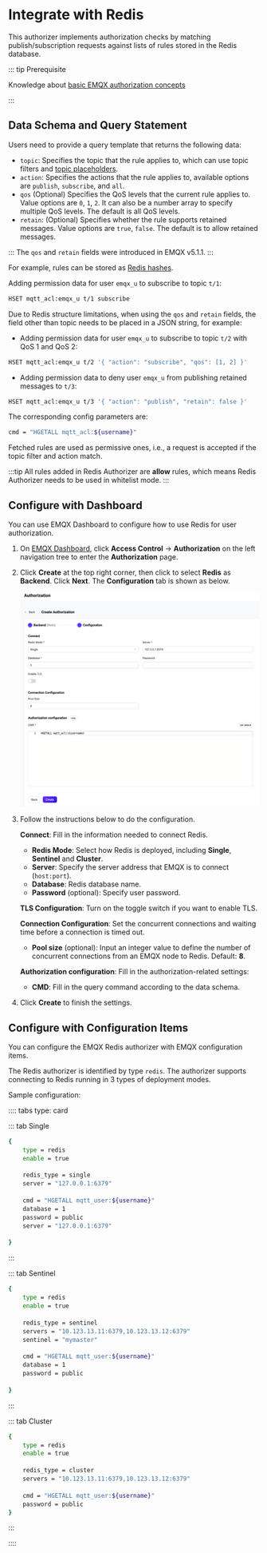 # Integrate with Redis

This authorizer implements authorization checks by matching publish/subscription requests against lists of rules stored in the Redis database.

::: tip Prerequisite

Knowledge about [basic EMQX authorization concepts](./authz.md)

:::

## Data Schema and Query Statement

Users need to provide a query template that returns the following data:

- `topic`: Specifies the topic that the rule applies to, which can use topic filters and [topic placeholders](https://claude.ai/chat/authz.md#topic-placeholders).
- `action`: Specifies the actions that the rule applies to, available options are `publish`, `subscribe`, and `all`.
- `qos` (Optional) Specifies the QoS levels that the current rule applies to. Value options are `0`, `1`, `2`. It can also be a number array to specify multiple QoS levels. The default is all QoS levels.
- `retain`: (Optional) Specifies whether the rule supports retained messages. Value options are `true`, `false`. The default is to allow retained messages.

:::
The `qos` and `retain` fields were introduced in EMQX v5.1.1.
:::

For example, rules can be stored as [Redis hashes](https://redis.io/docs/manual/data-types/#hashes).

Adding permission data for user `emqx_u` to subscribe to topic `t/1`:

```bash
HSET mqtt_acl:emqx_u t/1 subscribe
```

Due to Redis structure limitations, when using the `qos` and `retain` fields, the field other than topic needs to be placed in a JSON string, for example:

- Adding permission data for user `emqx_u` to subscribe to topic `t/2` with QoS 1 and QoS 2:

```bash
HSET mqtt_acl:emqx_u t/2 '{ "action": "subscribe", "qos": [1, 2] }'
```

- Adding permission data to deny user `emqx_u` from publishing retained messages to `t/3`:

```bash
HSET mqtt_acl:emqx_u t/3 '{ "action": "publish", "retain": false }'
```

The corresponding config parameters are:

```bash
cmd = "HGETALL mqtt_acl:${username}"
```

Fetched rules are used as permissive ones, i.e., a request is accepted if the topic filter and action match.

:::tip
All rules added in Redis Authorizer are **allow** rules, which means Redis Authorizer needs to be used in whitelist mode.
:::

## Configure with Dashboard

You can use EMQX Dashboard to configure how to use Redis for user authorization.

1. On [EMQX Dashboard](http://127.0.0.1:18083/#/authentication), click **Access Control** -> **Authorization** on the left navigation tree to enter the **Authorization** page. 

2. Click **Create** at the top right corner, then click to select **Redis** as **Backend**. Click **Next**. The **Configuration** tab is shown as below.

   <img src="./assets/authz-Redis_ee.png" alt="authz-Redis_ee" style="zoom:67%;" />

3. Follow the instructions below to do the configuration.

   **Connect**: Fill in the information needed to connect Redis.

   - **Redis Mode**: Select how Redis is deployed, including **Single**, **Sentinel** and **Cluster**.
   - **Server**: Specify the server address that EMQX is to connect (`host:port`).
   - **Database**: Redis database name.
   - **Password** (optional): Specify user password. 

   **TLS Configuration**: Turn on the toggle switch if you want to enable TLS. 

   **Connection Configuration**: Set the concurrent connections and waiting time before a connection is timed out.

   - **Pool size** (optional): Input an integer value to define the number of concurrent connections from an EMQX node to Redis. Default: **8**. 

   **Authorization configuration**: Fill in the authorization-related settings:

   - **CMD**: Fill in the query command according to the data schema.

4. Click **Create** to finish the settings.

## Configure with Configuration Items

You can configure the EMQX Redis authorizer with EMQX configuration items.

The Redis authorizer is identified by type `redis`. The authorizer supports connecting to Redis running in 3 types of deployment modes. <!--For detailed configuration information, see: [redis_single](../../configuration/configuration-manual.html#authz:redis_single), [authz:redis_sentinel](../../configuration/configuration-manual.html#authz:redis_sentinel), and [authz:redis_cluster](../../configuration/configuration-manual.html#authz:redis_cluster).-->

Sample configuration:

:::: tabs type: card

::: tab Single

```bash
{
    type = redis
    enable = true

    redis_type = single
    server = "127.0.0.1:6379"

    cmd = "HGETALL mqtt_user:${username}"
    database = 1
    password = public
    server = "127.0.0.1:6379"

}
```

:::

::: tab Sentinel

```bash
{
    type = redis
    enable = true

    redis_type = sentinel
    servers = "10.123.13.11:6379,10.123.13.12:6379"
    sentinel = "mymaster"

    cmd = "HGETALL mqtt_user:${username}"
    database = 1
    password = public

}
```

:::

::: tab Cluster

```bash
{
    type = redis
    enable = true

    redis_type = cluster
    servers = "10.123.13.11:6379,10.123.13.12:6379"

    cmd = "HGETALL mqtt_user:${username}"
    password = public
}
```

:::

::::
